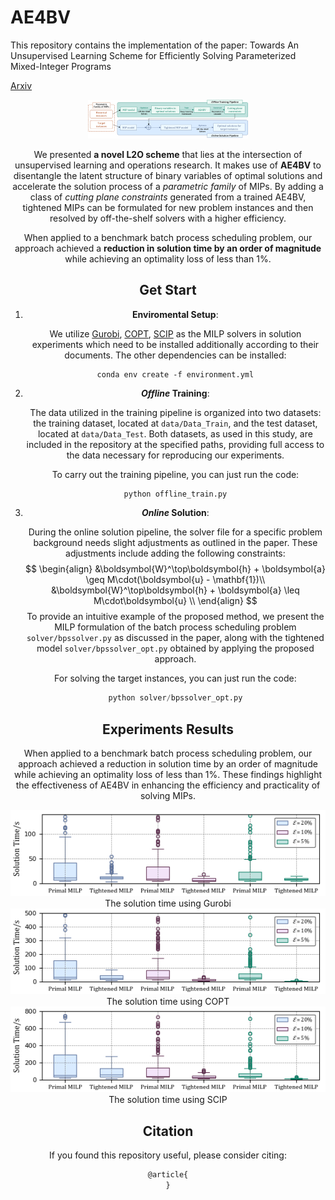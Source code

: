 # AE4BV

This repository contains the implementation of the paper: Towards An Unsupervised Learning Scheme for Efficiently Solving Parameterized Mixed-Integer Programs

[Arxiv](https://arxiv.org/)

<div align=center><img src="image/README/1734947349228.png" alt="1734947349228" style="zoom: 25%;" />

We presented **a novel L2O scheme** that lies at the intersection of unsupervised learning and operations research. It makes use of **AE4BV** to disentangle the latent structure of binary variables of optimal solutions and accelerate the solution process of a *parametric family* of MIPs. By adding a class of *cutting plane constraints* generated from a trained AE4BV, tightened MIPs can be formulated for new problem instances and then resolved by off-the-shelf solvers with a higher efficiency.

When applied to a benchmark batch process scheduling problem, our approach achieved a **reduction in solution time by an order of magnitude** while achieving an optimality loss of less than 1%.



## Get Start

1. **Enviromental Setup**:

   We utilize [Gurobi](https://www.gurobi.com/), [COPT](https://www.shanshu.ai/copt), [SCIP](https://www.scipopt.org/) as the MILP solvers in solution experiments which need to be installed additionally according to their documents. The other dependencies can be installed: 

   ```
   conda env create -f environment.yml
   ```

2. ***Offline* Training**: 

   The data utilized in the training pipeline is organized into two datasets: the training dataset, located at `data/Data_Train`, and the test dataset, located at `data/Data_Test`. Both datasets, as used in this study, are included in the repository at the specified paths, providing full access to the data necessary for reproducing our experiments.

   To carry out the training pipeline, you can just run the code:

   ```python
   python offline_train.py
   ```

3. ***Online* Solution**:

   During the online solution pipeline, the solver file for a specific problem background needs slight adjustments as outlined in the paper. These adjustments include adding the following constraints:
   $$
   \begin{align}
   &\boldsymbol{W}^\top\boldsymbol{h} + \boldsymbol{a} \geq M\cdot(\boldsymbol{u} - \mathbf{1})\\
           &\boldsymbol{W}^\top\boldsymbol{h} + \boldsymbol{a} \leq M\cdot\boldsymbol{u} \\
    \end{align}
   $$
   To provide an intuitive example of the proposed method, we present the MILP formulation of the batch process scheduling problem `solver/bpssolver.py` as discussed in the paper, along with the tightened model  `solver/bpssolver_opt.py` obtained by applying the proposed approach. 

   For solving the target instances, you can just run the code:

   ```python
   python solver/bpssolver_opt.py
   ```

   

## Experiments Results

When applied to a benchmark batch process scheduling problem, our approach achieved a reduction in solution time by an order of magnitude while achieving an optimality loss of less than 1%. These findings highlight the effectiveness of AE4BV in enhancing the efficiency and practicality of solving MIPs.

<img src="image/README/Figure_1.png" alt="Figure_1"  />

<center>The solution time using Gurobi</center>

<img src="image/README/Figure_2.png" alt="Figure_2" />

<center>The solution time using COPT</center>

<img src="image/README/Figure_3.png" alt="Figure_3" />

<center>The solution time using SCIP</center>

## Citation

If you found this repository useful, please consider citing: 

```tex
@article{
}
```

